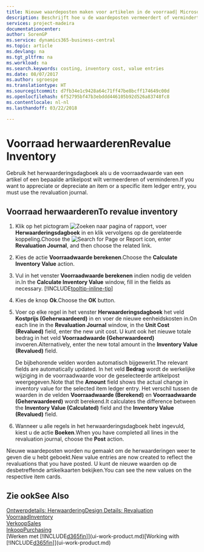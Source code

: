 ```yaml
---
title: Nieuwe waardeposten maken voor artikelen in de voorraad| Microsoft Docs
description: Beschrijft hoe u de waardeposten vermeerdert of vermindert van een of meer artikelen in de voorraad door de huidige, berekende waarde ervan te boeken.
services: project-madeira
documentationcenter: 
author: SorenGP
ms.service: dynamics365-business-central
ms.topic: article
ms.devlang: na
ms.tgt_pltfrm: na
ms.workload: na
ms.search.keywords: costing, inventory cost, value entries
ms.date: 08/07/2017
ms.author: sgroespe
ms.translationtype: HT
ms.sourcegitcommit: d7fb34e1c9428a64c71ff47be8bcff174649c00d
ms.openlocfilehash: 6f52795bf47b3ebddd446105b92d526a83748fc8
ms.contentlocale: nl-nl
ms.lasthandoff: 03/22/2018

---
```

# <a name="revalue-inventory"></a><span data-ttu-id="0f6af-103">Voorraad herwaarderen</span><span class="sxs-lookup"><span data-stu-id="0f6af-103">Revalue Inventory</span></span>
<span data-ttu-id="0f6af-104">Gebruik het herwaarderingsdagboek als u de voorraadwaarde van een artikel of een bepaalde artikelpost wilt vermeerderen of verminderen.</span><span class="sxs-lookup"><span data-stu-id="0f6af-104">If you want to appreciate or depreciate an item or a specific item ledger entry, you must use the revaluation journal.</span></span>

## <a name="to-revalue-inventory"></a><span data-ttu-id="0f6af-105">Voorraad herwaarderen</span><span class="sxs-lookup"><span data-stu-id="0f6af-105">To revalue inventory</span></span>
1. <span data-ttu-id="0f6af-106">Klik op het pictogram ![Zoeken naar pagina of rapport](media/ui-search/search_small.png "pictogram Zoeken naar pagina of rapport"), voer **Herwaarderingsdagboek** in en klik vervolgens op de gerelateerde koppeling.</span><span class="sxs-lookup"><span data-stu-id="0f6af-106">Choose the ![Search for Page or Report](media/ui-search/search_small.png "Search for Page or Report icon") icon, enter **Revaluation Journal**, and then choose the related link.</span></span>
2. <span data-ttu-id="0f6af-107">Kies de actie **Voorraadwaarde berekenen**.</span><span class="sxs-lookup"><span data-stu-id="0f6af-107">Choose the **Calculate Inventory Value** action.</span></span>
3. <span data-ttu-id="0f6af-108">Vul in het venster **Voorraadwaarde berekenen** indien nodig de velden in.</span><span class="sxs-lookup"><span data-stu-id="0f6af-108">In the **Calculate Inventory Value** window, fill in the fields as necessary.</span></span> [!INCLUDE[tooltip-inline-tip](includes/tooltip-inline-tip_md.md)]
4. <span data-ttu-id="0f6af-109">Kies de knop **Ok**.</span><span class="sxs-lookup"><span data-stu-id="0f6af-109">Choose the **OK** button.</span></span>
5. <span data-ttu-id="0f6af-110">Voer op elke regel in het venster **Herwaarderingsdagboek** het veld **Kostprijs (Geherwaardeerd)** in en voer de nieuwe eenheidskosten in.</span><span class="sxs-lookup"><span data-stu-id="0f6af-110">On each line in the **Revaluation Journal** window, in the **Unit Cost (Revalued)** field, enter the new unit cost.</span></span> <span data-ttu-id="0f6af-111">U kunt ook het nieuwe totale bedrag in het veld **Voorraadwaarde (Geherwaardeerd)** invoeren.</span><span class="sxs-lookup"><span data-stu-id="0f6af-111">Alternatively, enter the new total amount in the **Inventory Value (Revalued)** field.</span></span>

    <span data-ttu-id="0f6af-112">De bijbehorende velden worden automatisch bijgewerkt.</span><span class="sxs-lookup"><span data-stu-id="0f6af-112">The relevant fields are automatically updated.</span></span> <span data-ttu-id="0f6af-113">In het veld **Bedrag** wordt de werkelijke wijziging in de voorraadwaarde voor de geselecteerde artikelpost weergegeven.</span><span class="sxs-lookup"><span data-stu-id="0f6af-113">Note that the **Amount** field shows the actual change in inventory value for the selected item ledger entry.</span></span> <span data-ttu-id="0f6af-114">Het verschil tussen de waarden in de velden **Voorraadwaarde (Berekend)** en **Voorraadwaarde (Geherwaardeerd)** wordt berekend.</span><span class="sxs-lookup"><span data-stu-id="0f6af-114">It calculates the difference between the **Inventory Value (Calculated)** field and the **Inventory Value (Revalued)** field.</span></span>
6. <span data-ttu-id="0f6af-115">Wanneer u alle regels in het herwaarderingsdagboek hebt ingevuld, kiest u de actie **Boeken**.</span><span class="sxs-lookup"><span data-stu-id="0f6af-115">When you have completed all lines in the revaluation journal, choose the **Post** action.</span></span>

<span data-ttu-id="0f6af-116">Nieuwe waardeposten worden nu gemaakt om de herwaarderingen weer te geven die u hebt geboekt.</span><span class="sxs-lookup"><span data-stu-id="0f6af-116">New value entries are now created to reflect the revaluations that you have posted.</span></span> <span data-ttu-id="0f6af-117">U kunt de nieuwe waarden op de desbetreffende artikelkaarten bekijken.</span><span class="sxs-lookup"><span data-stu-id="0f6af-117">You can see the new values on the respective item cards.</span></span>

## <a name="see-also"></a><span data-ttu-id="0f6af-118">Zie ook</span><span class="sxs-lookup"><span data-stu-id="0f6af-118">See Also</span></span>
[<span data-ttu-id="0f6af-119">Ontwerpdetails: Herwaardering</span><span class="sxs-lookup"><span data-stu-id="0f6af-119">Design Details: Revaluation</span></span>](design-details-revaluation.md)  
[<span data-ttu-id="0f6af-120">Voorraad</span><span class="sxs-lookup"><span data-stu-id="0f6af-120">Inventory</span></span>](inventory-manage-inventory.md)  
[<span data-ttu-id="0f6af-121">Verkoop</span><span class="sxs-lookup"><span data-stu-id="0f6af-121">Sales</span></span>](sales-manage-sales.md)  
[<span data-ttu-id="0f6af-122">Inkoop</span><span class="sxs-lookup"><span data-stu-id="0f6af-122">Purchasing</span></span>](purchasing-manage-purchasing.md)  
<span data-ttu-id="0f6af-123">[Werken met [!INCLUDE[d365fin](includes/d365fin_md.md)]](ui-work-product.md)</span><span class="sxs-lookup"><span data-stu-id="0f6af-123">[Working with [!INCLUDE[d365fin](includes/d365fin_md.md)]](ui-work-product.md)</span></span>

